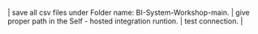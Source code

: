 | save all csv files under Folder name: BI-System-Workshop-main. |
give proper path in the Self - hosted integration runtion. |
test connection. |
